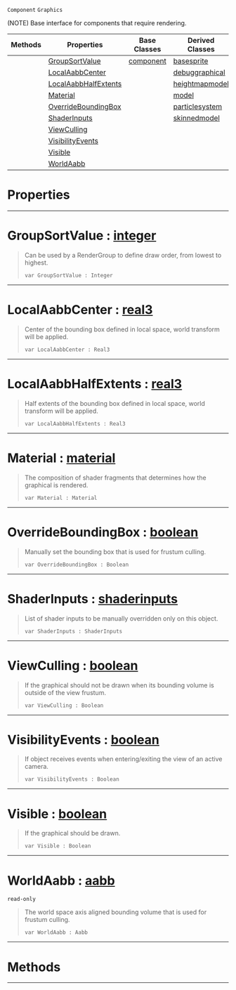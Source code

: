  `Component` `Graphics`



(NOTE) Base interface for components that require rendering.

|Methods|Properties|Base Classes|Derived Classes|
|---|---|---|---|
| |[ GroupSortValue](https://github.com/zeroengineteam/ZeroDocs/code_reference/class_reference/graphical.markdown#groupsortvalue-zero-engi)|[component](https://github.com/zeroengineteam/ZeroDocs/code_reference/class_reference/component.markdown)|[basesprite](https://github.com/zeroengineteam/ZeroDocs/code_reference/class_reference/basesprite.markdown)|
| |[ LocalAabbCenter](https://github.com/zeroengineteam/ZeroDocs/code_reference/class_reference/graphical.markdown#localaabbcenter-zero-eng)| |[debuggraphical](https://github.com/zeroengineteam/ZeroDocs/code_reference/class_reference/debuggraphical.markdown)|
| |[ LocalAabbHalfExtents](https://github.com/zeroengineteam/ZeroDocs/code_reference/class_reference/graphical.markdown#localaabbhalfextents-zer)| |[heightmapmodel](https://github.com/zeroengineteam/ZeroDocs/code_reference/class_reference/heightmapmodel.markdown)|
| |[ Material](https://github.com/zeroengineteam/ZeroDocs/code_reference/class_reference/graphical.markdown#material-zero-engine-doc)| |[model](https://github.com/zeroengineteam/ZeroDocs/code_reference/class_reference/model.markdown)|
| |[ OverrideBoundingBox](https://github.com/zeroengineteam/ZeroDocs/code_reference/class_reference/graphical.markdown#overrideboundingbox-zero)| |[particlesystem](https://github.com/zeroengineteam/ZeroDocs/code_reference/class_reference/particlesystem.markdown)|
| |[ ShaderInputs](https://github.com/zeroengineteam/ZeroDocs/code_reference/class_reference/graphical.markdown#shaderinputs-zero-engine)| |[skinnedmodel](https://github.com/zeroengineteam/ZeroDocs/code_reference/class_reference/skinnedmodel.markdown)|
| |[ ViewCulling](https://github.com/zeroengineteam/ZeroDocs/code_reference/class_reference/graphical.markdown#viewculling-zero-engine)| | |
| |[ VisibilityEvents](https://github.com/zeroengineteam/ZeroDocs/code_reference/class_reference/graphical.markdown#visibilityevents-zero-en)| | |
| |[ Visible](https://github.com/zeroengineteam/ZeroDocs/code_reference/class_reference/graphical.markdown#visible-zero-engine-docu)| | |
| |[ WorldAabb](https://github.com/zeroengineteam/ZeroDocs/code_reference/class_reference/graphical.markdown#worldaabb-zero-engine-do)| | |


 #  Properties


---  
 #  GroupSortValue : [integer](https://github.com/zeroengineteam/ZeroDocs/code_reference/zilch_base_types/integer.markdown)

> Can be used by a RenderGroup to define draw order, from lowest to highest.
> ``` lang=cpp, name=Zilch
> var GroupSortValue : Integer


---  
 #  LocalAabbCenter : [real3](https://github.com/zeroengineteam/ZeroDocs/code_reference/zilch_base_types/real3.markdown)

> Center of the bounding box defined in local space, world transform will be applied.
> ``` lang=cpp, name=Zilch
> var LocalAabbCenter : Real3


---  
 #  LocalAabbHalfExtents : [real3](https://github.com/zeroengineteam/ZeroDocs/code_reference/zilch_base_types/real3.markdown)

> Half extents of the bounding box defined in local space, world transform will be applied.
> ``` lang=cpp, name=Zilch
> var LocalAabbHalfExtents : Real3


---  
 #  Material : [material](https://github.com/zeroengineteam/ZeroDocs/code_reference/class_reference/material.markdown)

> The composition of shader fragments that determines how the graphical is rendered.
> ``` lang=cpp, name=Zilch
> var Material : Material


---  
 #  OverrideBoundingBox : [boolean](https://github.com/zeroengineteam/ZeroDocs/code_reference/zilch_base_types/boolean.markdown)

> Manually set the bounding box that is used for frustum culling.
> ``` lang=cpp, name=Zilch
> var OverrideBoundingBox : Boolean


---  
 #  ShaderInputs : [shaderinputs](https://github.com/zeroengineteam/ZeroDocs/code_reference/class_reference/shaderinputs.markdown)

> List of shader inputs to be manually overridden only on this object.
> ``` lang=cpp, name=Zilch
> var ShaderInputs : ShaderInputs


---  
 #  ViewCulling : [boolean](https://github.com/zeroengineteam/ZeroDocs/code_reference/zilch_base_types/boolean.markdown)

> If the graphical should not be drawn when its bounding volume is outside of the view frustum.
> ``` lang=cpp, name=Zilch
> var ViewCulling : Boolean


---  
 #  VisibilityEvents : [boolean](https://github.com/zeroengineteam/ZeroDocs/code_reference/zilch_base_types/boolean.markdown)

> If object receives events when entering/exiting the view of an active camera.
> ``` lang=cpp, name=Zilch
> var VisibilityEvents : Boolean


---  
 #  Visible : [boolean](https://github.com/zeroengineteam/ZeroDocs/code_reference/zilch_base_types/boolean.markdown)

> If the graphical should be drawn.
> ``` lang=cpp, name=Zilch
> var Visible : Boolean


---  
 #  WorldAabb : [aabb](https://github.com/zeroengineteam/ZeroDocs/code_reference/class_reference/aabb.markdown)

 `read-only`

> The world space axis aligned bounding volume that is used for frustum culling.
> ``` lang=cpp, name=Zilch
> var WorldAabb : Aabb


---  
 #  Methods


---  
 

 